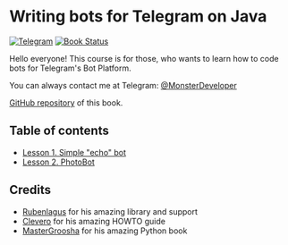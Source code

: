 # Writing bots for Telegram on Java

[![Telegram](http://trellobot.doomdns.org/telegrambadge.svg)](https://t.me/MonsterDeveloper) [![Book Status](https://www.gitbook.com/button/status/book/monsterdeveloper/writing-telegram-bots-on-java)](https://www.gitbook.io/book/MonsterDeveloper/writing-telegram-bots-on-java/details) 

Hello everyone! This course is for those, who wants to learn how to code bots for Telegram's Bot Platform.

You can always contact me at Telegram: [@MonsterDeveloper](https://t.me/MonsterDeveloper)

[GitHub repository](https://github.com/MonsterDeveloper/java-telegram-bot-tutorial/) of this book.

## Table of contents

* [Lesson 1. Simple "echo" bot](https://monsterdeveloper.gitbooks.io/writing-telegram-bots-on-java/content/chapter1.html)
* [Lesson 2. PhotoBot](https://monsterdeveloper.gitbooks.io/writing-telegram-bots-on-java/content/lesson-2.-photobot.html)

## Credits
* [Rubenlagus](https://github.com/rubenlagus/) for his amazing library and support
* [Clevero](https://github.com/Clevero) for his amazing HOWTO guide
* [MasterGroosha](https://github.com/MasterGroosha) for his amazing Python book


